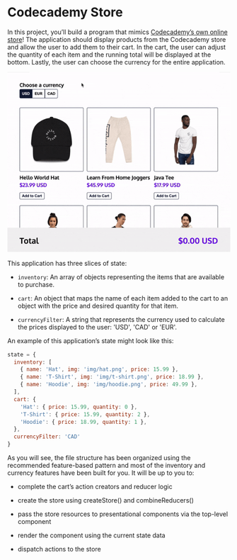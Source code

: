 # Codecademy Store
In this project, you’ll build a program that mimics [Codecademy’s own online store](https://shop.codecademy.com/)! The application should display products from the Codecademy store and allow the user to add them to their cart. In the cart, the user can adjust the quantity of each item and the running total will be displayed at the bottom. Lastly, the user can choose the currency for the entire application.

![An animated gif showing a demo of the Codecademy store's features](./shopping-cart-demo.gif)

This application has three slices of state:

- `inventory`: An array of objects representing the items that are available to purchase.

- `cart`: An object that maps the name of each item added to the cart to an object with the price and desired quantity for that item.
  
- `currencyFilter`: A string that represents the currency used to calculate the prices displayed to the user: 'USD', 'CAD' or 'EUR'.
  
An example of this application’s state might look like this:

```js
state = {
  inventory: [
    { name: 'Hat', img: 'img/hat.png', price: 15.99 },
    { name: 'T-Shirt', img: 'img/t-shirt.png', price: 18.99 },
    { name: 'Hoodie', img: 'img/hoodie.png', price: 49.99 },
  ],
  cart: {
    'Hat': { price: 15.99, quantity: 0 },
    'T-Shirt': { price: 15.99, quantity: 2 },
    'Hoodie': { price: 18.99, quantity: 1 },
  },
  currencyFilter: 'CAD'
}
```

As you will see, the file structure has been organized using the recommended feature-based pattern and most of the inventory and currency features have been built for you. It will be up to you to:

- complete the cart’s action creators and reducer logic

- create the store using createStore() and combineReducers()

- pass the store resources to presentational components via the top-level <App /> component

- render the <Cart /> component using the current state data

- dispatch actions to the store
